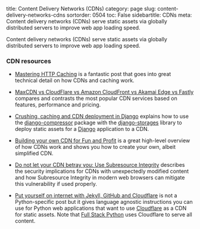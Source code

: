title: Content Delivery Networks (CDNs)
category: page
slug: content-delivery-networks-cdns
sortorder: 0504
toc: False
sidebartitle: CDNs
meta: Content delivery networks (CDNs) serve static assets via globally distributed servers to improve web app loading speed.


Content delivery networks (CDNs) serve static assets via globally distributed 
servers to improve web app loading speed.


### CDN resources
* [Mastering HTTP Caching](https://blog.fortrabbit.com/mastering-http-caching)
  is a fantastic post that goes into great technical detail on how CDNs and 
  caching work.

* [MaxCDN vs CloudFlare vs Amazon CloudFront vs Akamai Edge vs Fastly](https://www.codeinwp.com/blog/maxcdn-vs-cloudflare-vs-cloudfront-vs-akamai-edge-vs-fastly/)
  compares and contrasts the most popular CDN services based on features,
  performance and pricing.

* [Crushing, caching and CDN deployment in Django](https://tech.marksblogg.com/crushing-caching-cdn-django.html)
  explains how to use the 
  [django-compressor](https://github.com/django-compressor/django-compressor/) 
  package with the
  [django-storages](https://django-storages.readthedocs.io/en/latest/) library
  to deploy static assets for a [Django](/django.html) application to a CDN.

* [Building your own CDN for Fun and Profit](https://pasztor.at/blog/building-your-own-cdn)
  is a great high-level overview of how CDNs work and shows you how to
  create your own, albeit simplified CDN.

* [Do not let your CDN betray you: Use Subresource Integrity](https://hacks.mozilla.org/2015/09/subresource-integrity-in-firefox-43/)
  describes the security implications for CDNs with unexpectedly modified
  content and how Subresource Integrity in modern web browsers can mitigate
  this vulnerability if used properly.

* [Put yourself on internet with Jekyll, GitHub and Cloudflare](https://adgllorente.com/2016/09/put-yourself-on-internet-with-jekyll-github-and-cloudflare/)
  is not a Python-specific post but it gives language agnostic instructions 
  you can use for Python web applications that want to use 
  [Cloudflare](https://www.cloudflare.com/) as a CDN for static assets. Note
  that [Full Stack Python](https://www.fullstackpython.com/) uses Cloudflare
  to serve all content.
